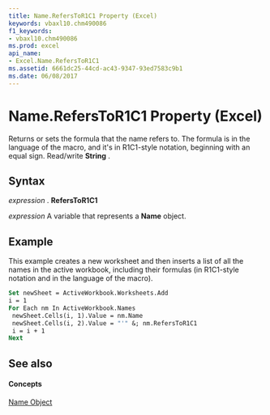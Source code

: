 ```yaml
---
title: Name.RefersToR1C1 Property (Excel)
keywords: vbaxl10.chm490086
f1_keywords:
- vbaxl10.chm490086
ms.prod: excel
api_name:
- Excel.Name.RefersToR1C1
ms.assetid: 6661dc25-44cd-ac43-9347-93ed7583c9b1
ms.date: 06/08/2017
---
```



# Name.RefersToR1C1 Property (Excel)

Returns or sets the formula that the name refers to. The formula is in the language of the macro, and it's in R1C1-style notation, beginning with an equal sign. Read/write **String** .


## Syntax

 _expression_ . **RefersToR1C1**

 _expression_ A variable that represents a **Name** object.


## Example

This example creates a new worksheet and then inserts a list of all the names in the active workbook, including their formulas (in R1C1-style notation and in the language of the macro).


```vb
Set newSheet = ActiveWorkbook.Worksheets.Add 
i = 1 
For Each nm In ActiveWorkbook.Names 
 newSheet.Cells(i, 1).Value = nm.Name 
 newSheet.Cells(i, 2).Value = "'" &; nm.RefersToR1C1 
 i = i + 1 
Next
```


## See also


#### Concepts


[Name Object](name-object-excel.md)

